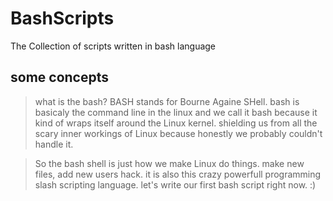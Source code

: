 # BashScripts
The Collection of scripts written in bash language

## some concepts 
> what is the bash? BASH stands for Bourne Againe SHell. bash is basicaly the command line in the linux 
> and we call it bash because it kind of wraps itself around the Linux kernel. shielding us from all the scary inner workings of Linux because honestly we probably couldn't handle it. 

> So the bash shell is just how we make Linux do things. make new files, add new users hack.
> it is also this crazy powerfull programming slash scripting language. let's write our first bash script right now. :)


